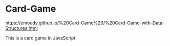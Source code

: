 Card-Game
=========
https://emoudy.github.io/%20Card-Game%20/%20Card-Game-with-Data-Structures.html

This is a card game in JavaScript.  

